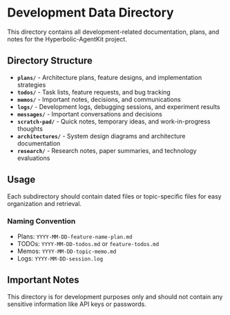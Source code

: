 # Development Data Directory

This directory contains all development-related documentation, plans, and notes for the Hyperbolic-AgentKit project.

## Directory Structure

- **`plans/`** - Architecture plans, feature designs, and implementation strategies
- **`todos/`** - Task lists, feature requests, and bug tracking
- **`memos/`** - Important notes, decisions, and communications
- **`logs/`** - Development logs, debugging sessions, and experiment results
- **`messages/`** - Important conversations and decisions
- **`scratch-pad/`** - Quick notes, temporary ideas, and work-in-progress thoughts
- **`architectures/`** - System design diagrams and architecture documentation
- **`research/`** - Research notes, paper summaries, and technology evaluations

## Usage

Each subdirectory should contain dated files or topic-specific files for easy organization and retrieval.

### Naming Convention
- Plans: `YYYY-MM-DD-feature-name-plan.md`
- TODOs: `YYYY-MM-DD-todos.md` or `feature-todos.md`
- Memos: `YYYY-MM-DD-topic-memo.md`
- Logs: `YYYY-MM-DD-session.log`

## Important Notes

This directory is for development purposes only and should not contain any sensitive information like API keys or passwords.